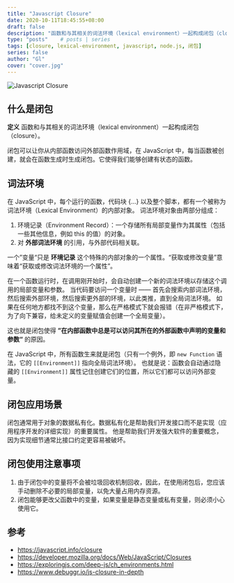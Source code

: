 ```yaml
---
title: "Javascript Closure"
date: 2020-10-11T18:45:55+08:00
draft: false
description: "函数和与其相关的词法环境（lexical environment）一起构成闭包（closure）。闭包可以让你从内部函数访问外部函数作用域，在 JavaScript 中，每当函数被创建，就会在函数生成时生成闭包。"
type: "posts"    # posts | series
tags: [closure, lexical-environment, javascript, node.js, 闭包]
series: false
author: "Gl"
cover: "cover.jpg"
---
```


![Javascript Closure](cover.jpg)

## 什么是闭包

**定义** 函数和与其相关的词法环境（lexical environment）一起构成闭包（closure）。

闭包可以让你从内部函数访问外部函数作用域，在 JavaScript 中，每当函数被创建，就会在函数生成时生成闭包。它使得我们能够创建有状态的函数。

## 词法环境

在 JavaScript 中，每个运行的函数，代码块 {...} 以及整个脚本，都有一个被称为 词法环境（Lexical Environment）的内部对象。
词法环境对象由两部分组成：

1. 环境记录（Environment Record）：一个存储所有局部变量作为其属性（包括一些其他信息，例如 this 的值）的对象。
1. 对 **外部词法环境** 的引用，与外部代码相关联。

一个”变量“只是 **环境记录** 这个特殊的内部对象的一个属性。“获取或修改变量”意味着“获取或修改词法环境的一个属性”。

在一个函数运行时，在调用刚开始时，会自动创建一个新的词法环境以存储这个调用的局部变量和参数。
当代码要访问一个变量时 —— 首先会搜索内部词法环境，然后搜索外部环境，然后搜索更外部的环境，以此类推，直到全局词法环境。
如果在任何地方都找不到这个变量，那么在严格模式下就会报错（在非严格模式下，为了向下兼容，给未定义的变量赋值会创建一个全局变量）。

这也就是闭包使得 **”在内部函数中总是可以访问其所在的外部函数中声明的变量和参数“** 的原因。

在 JavaScript 中，所有函数生来就是闭包（只有一个例外，即 `new Function` 语法，它的 `[[Environment]]` 指向全局词法环境）。
也就是说：函数会自动通过隐藏的 `[[Environment]]` 属性记住创建它们的位置，所以它们都可以访问外部变量。

## 闭包应用场景

闭包通常用于对象的数据私有化。数据私有化是帮助我们开发接口而不是实现（应用程序开发的详细实现）的重要属性。
他是帮助我们开发强大软件的重要概念，因为实现细节通常比接口约定更容易被破坏。

## 闭包使用注意事项

1. 由于闭包中的变量将不会被垃圾回收机制回收，因此，在使用闭包后，您应该手动删除不必要的局部变量，以免大量占用内存资源。
1. 闭包能够更改父函数中的变量，如果变量是静态变量或私有变量，则必须小心使用它。

## 参考

- <https://javascript.info/closure>
- <https://developer.mozilla.org/docs/Web/JavaScript/Closures>
- <https://exploringjs.com/deep-js/ch_environments.html>
- <https://www.debuggr.io/js-closure-in-depth>